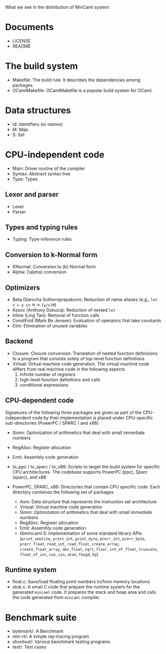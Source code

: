 What we see in the distribution of MinCaml system

# Documents

- LICENSE
- README

# The build system

- Makefile: The build rule.  It describes the dependencies among packages.
- OCamlMakefile: OCamlMakefile is a popular build system for OCaml.

# Data structures

- Id: Identifiers (or names)
- M: Map
- S: Set

# CPU-independent code

- Main: Driver routine of the compiler
- Syntax: Abstract syntax tree
- Type: Types

## Lexer and parser

- Lexer
- Parser

## Types and typing rules

- Typing: Type-inference rules

## Conversion to k-Normal form

- KNormal: Conversion to \(k\)-Normal form
- Alpha: \(\alpha\) conversion

## Optimizers

- Beta (Sarocha Sothornprapakorn): Reduction of name aliases (e.g., `let x = y in M` → `[y/x]M`)
- Assoc (Anthony Dubucq): Reduction of nested `let`
- Inline (Ling Tan): Removal of function calls
- ConstFold (Mark Bo Jensen): Evaluation of operators that take constants
- Elim: Elimination of unused variables

## Backend

- Closure: Closure conversion: Translation of nested function definisions to a program that consists solely of top-level function definitions
- Virtual: Virtual machine code generation.  The virtual machine code differs from real machine code in the following aspects
    1. Infinite number of registers
    1. high-level function definitions and calls
    1. conditional expressions

## CPU-dependent code

Signatures of the following three packages are given as part of the CPU-independent code by their implementation is placed under CPU-specific sub-directories (PowerPC / SPARC / and x86).

- Simm: Optimization of arithmetics that deal with small immediate numbers
- RegAlloc: Register allocation
- Emit: Assembly code generation

- to_ppc / to_sparc / to_x86: Scripts to target the build system for specific CPU architectures.  The codebase supports PowerPC (ppc), Sparc (sparc), and x86

- PowerPC, SPARC, x86: Directories that contain CPU specific code.  Each directory containes the following set of packages
    - Asm: Data structure that represents the instruction set architecture
    - Virtual: Virtual machine code generation
    - Simm: Optimization of arithmetics that deal with small immediate numbers
    - RegAlloc: Register allocation
    - Emit: Assembly code generation
    - libmincaml.S: Implementation of some standard library APIs (`print_newline`, `print_int`, `print_byte`, `prerr_int`, `prerr_byte`, `prerr_float`, `read_int`, `read_float`, `create_array`, `create_float_array`, `abs_float`, `sqrt`, `floor`, `int_of_float`, `truncate`, `float_of_int`, `cos`, `sin`, `atan`, `fnegd`, `hp`)

## Runtime system

- float.c: Save/load floating point numbers to/from memory locations
- stub.c: A small C code that prepare the runtime system for the generated `mincaml` code.  It prepares the stack and heap area and calls the code generated from `mincaml` compiler.

# Benchmark suite

- bytemark/: A Benchmark
- min-rt/: A simple ray-tracing program
- shootout/: Various benchmark testing programs
- test/: Test cases
